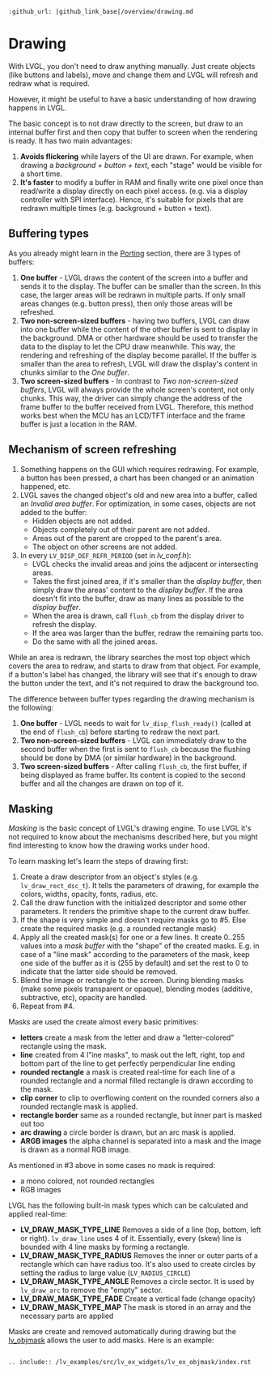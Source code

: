 ```eval_rst
:github_url: |github_link_base|/overview/drawing.md
```
# Drawing

With LVGL, you don't need to draw anything manually. Just create objects (like buttons and labels), move and change them and LVGL will refresh and redraw what is required.

However, it might be useful to have a basic understanding of how drawing happens in LVGL.

The basic concept is to not draw directly to the screen, but draw to an internal buffer first and then copy that buffer to screen when the rendering is ready. It has two main advantages:
1. **Avoids flickering** while layers of the UI are drawn. For example, when drawing a *background + button + text*, each "stage" would be visible for a short time.
2. **It's faster** to modify a buffer in RAM and finally write one pixel once
than read/write a display directly on each pixel access. (e.g. via a display controller with SPI interface). Hence, it's suitable for pixels that are redrawn multiple times (e.g. background + button + text).

## Buffering types

As you already might learn in the [Porting](/porting/display) section, there are 3 types of buffers:
1. **One buffer** -  LVGL draws the content of the screen into a buffer and sends it to the display. The buffer can be smaller than the screen. In this case, the larger areas will be redrawn in multiple parts. If only small areas changes (e.g. button press), then only those areas will be refreshed.
2. **Two non-screen-sized buffers** -  having two buffers, LVGL can draw into one buffer while the content of the other buffer is sent to display in the background.
DMA or other hardware should be used to transfer the data to the display to let the CPU draw meanwhile.
This way, the rendering and refreshing of the display become parallel. If the buffer is smaller than the area to refresh, LVGL will draw the display's content in chunks similar to the *One buffer*.
3. **Two screen-sized buffers** -
In contrast to *Two non-screen-sized buffers*, LVGL will always provide the whole screen's content, not only chunks. This way, the driver can simply change the address of the frame buffer to the buffer received from LVGL.
Therefore, this method works best when the MCU has an LCD/TFT interface and the frame buffer is just a location in the RAM.

## Mechanism of screen refreshing

1. Something happens on the GUI which requires redrawing. For example, a button has been pressed, a chart has been changed or an animation happened, etc.
2. LVGL saves the changed object's old and new area into a buffer, called an *Invalid area buffer*. For optimization, in some cases, objects are not added to the buffer:
    - Hidden objects are not added.
    - Objects completely out of their parent are not added.
    - Areas out of the parent are cropped to the parent's area.
    - The object on other screens are not added.
3. In every `LV_DISP_DEF_REFR_PERIOD` (set in *lv_conf.h*):
    - LVGL checks the invalid areas and joins the adjacent or intersecting areas.
    - Takes the first joined area, if it's smaller than the *display buffer*, then simply draw the areas' content to the *display buffer*. If the area doesn't fit into the buffer, draw as many lines as possible to the *display buffer*.
    - When the area is drawn, call `flush_cb` from the display driver to refresh the display.
    - If the area was larger than the buffer, redraw the remaining parts too.
    - Do the same with all the joined areas.

While an area is redrawn, the library searches the most top object which covers the area to redraw, and starts to draw from that object.
For example, if a button's label has changed, the library will see that it's enough to draw the button under the text, and it's not required to draw the background too.

The difference between buffer types regarding the drawing mechanism is the following:
1. **One buffer** - LVGL needs to wait for `lv_disp_flush_ready()` (called at the end of `flush_cb`) before starting to redraw the next part.
2. **Two non-screen-sized buffers** -  LVGL can immediately draw to the second buffer when the first is sent to `flush_cb` because the flushing should be done by DMA (or similar hardware) in the background.
3. **Two screen-sized buffers** -  After calling `flush_cb`, the first buffer, if being displayed as frame buffer. Its content is copied to the second buffer and all the changes are drawn on top of it.

## Masking
*Masking* is the basic concept of LVGL's drawing engine. 
To use LVGL it's not required to know about the mechanisms described here, 
but you might find interesting to know how the drawing works under hood. 

To learn masking let's learn the steps of drawing first:
1. Create a draw descriptor from an object's styles (e.g. `lv_draw_rect_dsc_t`). 
It tells the parameters of drawing, for example the colors, widths, opacity, fonts, radius, etc. 
2. Call the draw function with the initialized descriptor and some other parameters. 
It renders the primitive shape to the current draw buffer. 
3. If the shape is very simple and doesn't require masks go to #5. 
Else create the required masks (e.g. a rounded rectangle mask)
4. Apply all the created mask(s) for one or a few lines. 
It create 0..255 values into a *mask buffer* with the "shape" of the created masks. 
E.g. in case of a "line mask" according to the parameters of the mask, 
keep one side of the buffer as it is (255 by default) and set the rest to 0 to indicate that the latter side should be removed.
5. Blend the image or rectangle to the screen. 
During blending masks (make some pixels transparent or opaque), blending modes (additive, subtractive, etc), opacity are handled.
6. Repeat from  #4. 

Masks are used the create almost every basic primitives:
- **letters** create a mask from the letter and draw a “letter-colored” rectangle using the mask.
- **line** created from 4 l"ine masks", to mask out the left, right, top and bottom part of the line to get perfectly perpendicular line ending
- **rounded rectangle** a mask is created real-time for each line of a rounded rectangle and a normal filled rectangle is drawn according to the mask.
- **clip corner** to clip to overflowing content on the rounded corners also a rounded rectangle mask is applied.
- **rectangle border** same as a rounded rectangle, but inner part is masked out too
- **arc drawing** a circle border is drawn, but an arc mask is applied.
- **ARGB images** the alpha channel is separated into a mask and the image is drawn as a normal RGB image.

As mentioned in #3 above in some cases no mask is required:
- a mono colored, not rounded rectangles
- RGB images


LVGL has the following built-in mask types which can be calculated and applied real-time:
- **LV_DRAW_MASK_TYPE_LINE** Removes a side of a line (top, bottom, left or right). `lv_draw_line` uses 4 of it. 
Essentially, every (skew) line is bounded with 4 line masks by forming a rectangle.
- **LV_DRAW_MASK_TYPE_RADIUS** Removes the inner or outer parts of a rectangle which can have radius too. It's also used to create circles by setting the radius to large value (`LV_RADIUS_CIRCLE`) 
- **LV_DRAW_MASK_TYPE_ANGLE** Removes a circle sector. It is used by `lv_draw_arc` to remove the "empty" sector. 
- **LV_DRAW_MASK_TYPE_FADE** Create a vertical fade (change opacity) 
- **LV_DRAW_MASK_TYPE_MAP** The mask is stored in an array and the necessary parts are applied 


Masks are create and removed automatically during drawing but the [lv_objmask](/widgets/objmask) allows the user to add masks.
Here is an example:

```eval_rst

.. include:: /lv_examples/src/lv_ex_widgets/lv_ex_objmask/index.rst

```
